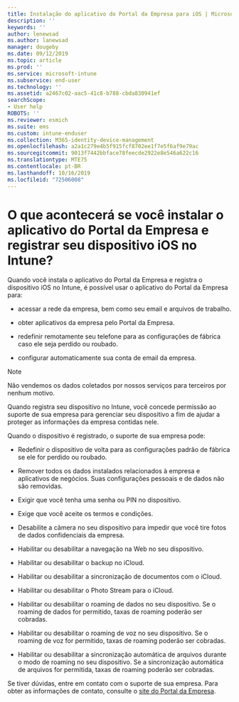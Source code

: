```yaml
---
title: Instalação do aplicativo do Portal da Empresa para iOS | Microsoft Docs
description: ''
keywords: ''
author: lenewsad
ms.author: lanewsad
manager: dougeby
ms.date: 09/12/2019
ms.topic: article
ms.prod: ''
ms.service: microsoft-intune
ms.subservice: end-user
ms.technology: ''
ms.assetid: a2467c02-aac5-41c8-b788-cbda830941ef
searchScope:
- User help
ROBOTS: ''
ms.reviewer: esmich
ms.suite: ems
ms.custom: intune-enduser
ms.collection: M365-identity-device-management
ms.openlocfilehash: a2a1c279e4b5f915fcf8702ee1f7e5f6af9e79ac
ms.sourcegitcommit: 9013f7442bbface78feecde2922e8e546a622c16
ms.translationtype: MTE75
ms.contentlocale: pt-BR
ms.lasthandoff: 10/16/2019
ms.locfileid: "72506008"
---
```

# <a name="what-happens-if-you-install-the-company-portal-app-and-enroll-your-ios-device-in-intune"></a>O que acontecerá se você instalar o aplicativo do Portal da Empresa e registrar seu dispositivo iOS no Intune?

Quando você instala o aplicativo do Portal da Empresa e registra o dispositivo iOS no Intune, é possível usar o aplicativo do Portal da Empresa para:

- acessar a rede da empresa, bem como seu email e arquivos de trabalho.

- obter aplicativos da empresa pelo Portal da Empresa.

- redefinir remotamente seu telefone para as configurações de fábrica caso ele seja perdido ou roubado.

- configurar automaticamente sua conta de email da empresa.

> [!NOTE]
> Não vendemos os dados coletados por nossos serviços para terceiros por nenhum motivo.  

Quando registra seu dispositivo no Intune, você concede permissão ao suporte de sua empresa para gerenciar seu dispositivo a fim de ajudar a proteger as informações da empresa contidas nele.  

Quando o dispositivo é registrado, o suporte de sua empresa pode:

- Redefinir o dispositivo de volta para as configurações padrão de fábrica se ele for perdido ou roubado.

- Remover todos os dados instalados relacionados à empresa e aplicativos de negócios. Suas configurações pessoais e de dados não são removidas.

- Exigir que você tenha uma senha ou PIN no dispositivo.

- Exige que você aceite os termos e condições.

- Desabilite a câmera no seu dispositivo para impedir que você tire fotos de dados confidenciais da empresa.

- Habilitar ou desabilitar a navegação na Web no seu dispositivo.

- Habilitar ou desabilitar o backup no iCloud.

- Habilitar ou desabilitar a sincronização de documentos com o iCloud.

- Habilitar ou desabilitar o Photo Stream para o iCloud.

- Habilitar ou desabilitar o roaming de dados no seu dispositivo. Se o roaming de dados for permitido, taxas de roaming poderão ser cobradas.

- Habilitar ou desabilitar o roaming de voz no seu dispositivo. Se o roaming de voz for permitido, taxas de roaming poderão ser cobradas.

- Habilitar ou desabilitar a sincronização automática de arquivos durante o modo de roaming no seu dispositivo. Se a sincronização automática de arquivos for permitida, taxas de roaming poderão ser cobradas.



Se tiver dúvidas, entre em contato com o suporte de sua empresa. Para obter as informações de contato, consulte o [site do Portal da Empresa](https://go.microsoft.com/fwlink/?linkid=2010980).
